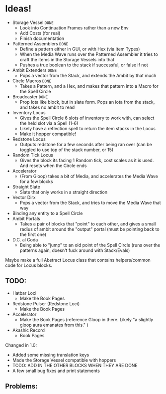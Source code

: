 # Ideas!
* Storage Vessel `DONE`
  * Look into Continuation Frames rather than a new Env 
  * Add Costs (for real)
  * Finish documentation
* Patterned Assemblers `DONE`
  * Define a pattern either in GUI, or with Hex (via Item Types)
  * When the Media Wave runs over the Patterned Assembler it tries to craft the items in the Storage Vessels into that
  * Pushes a true boolean to the stack if successful, or false if not
* Ambit Extenders `DONE`
  * Pops a vector from the Stack, and extends the Ambit by that much
* Circle Macros `DONE`
  * Takes a Pattern, and a Hex, and makes that pattern into a Macro for the Spell Circle
* Broadcaster `DONE`
  * Prop Iota like block, but in slate form. Pops an iota from the stack, and takes no ambit to read
* Inventory Locus
  * Gives the Spell Circle 6 slots of inventory to work with, can select the held slot via a Spell (1-6)
  * Likely have a reflection spell to return the item stacks in the Locus
  * Make it hopper compatible!
* Redstone Locus
  * Outputs redstone for a few seconds after being ran over (can be toggled to use top of the stack number, or 15)
* Random Tick Locus
  * Gives the block its facing 1 Random tick, cost scales as it is used. And resets when the Circle ends
* Accelerator
  * (From Gloop) takes a bit of Media, and accelerates the Media Wave for a few blocks
* Straight Slate
  * Slate that only works in a straight direction
* Vector Dirx
  * Pops a vector from the Stack, and tries to move the Media Wave that way
* Binding any entity to a Spell Circle
* Ambit Portals
  * Takes a pair of blocks that "point" to each other, and gives a small radius of ambit around the "output" portal (must be pointing back to the first one)
* D.C. al Coda
  * Being able to "jump" to an old point of the Spell Circle (runs over the patterns again, doesn't fuck around with Stack/Evals)


Maybe make a full Abstract Locus class that contains helpers/common code for Locus blocks.

## TODO:
* Hatbar Loci
  * Make the Book Pages
* Redstone Pulser (Redstone Loci)
  * Make the Book Pages
* Accelerator
  * Make the Book Pages (reference Gloop in there. Likely "a slightly gloop aura emanates from this." )
* Akashic Record
  * Book Pages


Changed in 1.0:
* Added some missing translation keys
* Made the Storage Vessel compatible with hoppers
* TODO: ADD IN THE OTHER BLOCKS WHEN THEY ARE DONE
* A few small bug fixes and print statements

## Problems:

